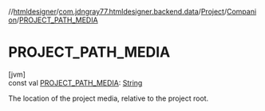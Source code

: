 //[htmldesigner](../../../../index.md)/[com.jdngray77.htmldesigner.backend.data](../../index.md)/[Project](../index.md)/[Companion](index.md)/[PROJECT_PATH_MEDIA](-p-r-o-j-e-c-t_-p-a-t-h_-m-e-d-i-a.md)

# PROJECT_PATH_MEDIA

[jvm]\
const val [PROJECT_PATH_MEDIA](-p-r-o-j-e-c-t_-p-a-t-h_-m-e-d-i-a.md): [String](https://kotlinlang.org/api/latest/jvm/stdlib/kotlin/-string/index.html)

The location of the project media, relative to the project root.
